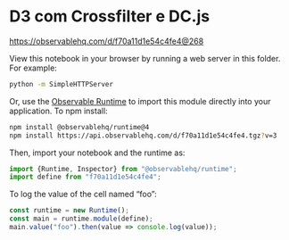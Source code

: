 # D3 com Crossfilter e DC.js

https://observablehq.com/d/f70a11d1e54c4fe4@268

View this notebook in your browser by running a web server in this folder. For
example:

~~~sh
python -m SimpleHTTPServer
~~~

Or, use the [Observable Runtime](https://github.com/observablehq/runtime) to
import this module directly into your application. To npm install:

~~~sh
npm install @observablehq/runtime@4
npm install https://api.observablehq.com/d/f70a11d1e54c4fe4.tgz?v=3
~~~

Then, import your notebook and the runtime as:

~~~js
import {Runtime, Inspector} from "@observablehq/runtime";
import define from "f70a11d1e54c4fe4";
~~~

To log the value of the cell named “foo”:

~~~js
const runtime = new Runtime();
const main = runtime.module(define);
main.value("foo").then(value => console.log(value));
~~~
